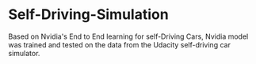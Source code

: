 # Self-Driving-Simulation
Based on Nvidia's End to End learning for self-Driving Cars, Nvidia model was trained and tested on the data from the Udacity self-driving car simulator.
